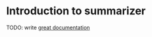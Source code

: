 # Introduction to summarizer

TODO: write [great documentation](http://jacobian.org/writing/what-to-write/)
